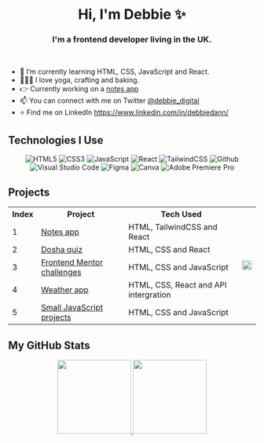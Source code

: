<h1 align="center">Hi, I'm Debbie ✨</h1>

<h3 align="center">I'm a frontend developer living in the UK.</h3>

<br />

- 🌱 I’m currently learning HTML, CSS, JavaScript and React.
- 🧘🏻‍♀️ I love yoga, crafting and baking.
- 👉 Currently working on a [notes app](https://github.com/hellodeborahuk/coding-notebook)
- 📫 You can connect with me on Twitter [@debbie_digital](https://www.twitter.com/debbie_digital)
- ⭐ Find me on LinkedIn https://www.linkedin.com/in/debbiedann/

## Technologies I Use
<p align="center">
<img alt="HTML5" src="https://img.shields.io/badge/html5-%23E34F26.svg?style=for-the-badge&logo=html5&logoColor=white"/>
<img alt="CSS3" src="https://img.shields.io/badge/css3-%231572B6.svg?style=for-the-badge&logo=css3&logoColor=white"/>
<img alt="JavaScript" src="https://img.shields.io/badge/javascript-%23323330.svg?style=for-the-badge&logo=javascript&logoColor=%23F7DF1E"/>
<img alt="React" src="https://img.shields.io/badge/react-%2320232a.svg?style=for-the-badge&logo=react&logoColor=%2361DAFB"/>
<img alt="TailwindCSS" src="https://img.shields.io/badge/tailwind css-%2338B2AC.svg?style=for-the-badge&logo=tailwind-css&logoColor=white"/>
<img alt="Github" src="https://img.shields.io/badge/github-%23000000.svg?style=for-the-badge&logo=github&logoColor=white"/>
<img alt="Visual Studio Code" src="https://img.shields.io/badge/Visual Studio Code-0078d7.svg?style=for-the-badge&logo=visual-studio-code&logoColor=white"/>
<img alt="Figma" src="https://img.shields.io/badge/figma-%23F24E1E.svg?style=for-the-badge&logo=figma&logoColor=white" />
<img alt="Canva" src="https://img.shields.io/badge/Canva-0078d7.svg?style=for-the-badge&logo=canva&logoColor=white"/>
<img alt="Adobe Premiere Pro" src="https://img.shields.io/badge/Adobe premiere pro-%23F24E1E.svg?style=for-the-badge&logo=Adobe-premiere-pro&logoColor=white" />
  </p>
  
   ## Projects
<table style="width:100%; border="0"">
  <tr>
	<th>Index</th>
    <th>Project</th>    
    <th>Tech Used</th>
    <td rowspan="6"><img src="https://dann.digital/media/notes.png" width="100%"/></td>
  </tr>
  <tr>
	<td>1</td>
    <td><a href="https://github.com/hellodeborahuk/coding-notebook">Notes app</a></td>
    <td>HTML, TailwindCSS and React
</td>
  </tr>
  <tr>
  <td>2</td>
    <td><a href="https://github.com/hellodeborahuk/dosha-quiz">Dosha quiz</a></td>
    <td>HTML, CSS and React
</td>
  </tr>
    <tr>
 <td>3</td>
    <td><a href="https://github.com/hellodeborahuk/frontend-mentor-challenges">Frontend Mentor challenges</a></td>
    <td>HTML, CSS and JavaScript
</td>
  </tr>
    <tr>
    <td>4</td>
      <td><a href="https://github.com/hellodeborahuk/react-weather-app">Weather app</a></td>
    <td>HTML, CSS, React and API intergration
</td>
  </tr>
    <tr>
    <td>5</td>
      <td><a href="https://github.com/hellodeborahuk/javascript-work">Small JavaScript projects</a></td>
    <td>HTML, CSS and JavaScript
</td>
  </tr>
</table>
  
    
## My GitHub Stats

<p align="center">
<a href="https://github.com/hellodeborahuk">
  <img height="150em" src="https://github-readme-stats.vercel.app/api?username=hellodeborahuk&count_private=true&show_icons=true&theme=radical" />
  <img height="150em" src="https://github-readme-stats-eight-theta.vercel.app/api/top-langs/?username=hellodeborahuk&theme=radical&layout=compact&langs_count=10&exclude_repo=gamebase&hide=objective-c,c,java" />
</a>
</p>


<!---
hellodeborahuk/hellodeborahuk is a ✨ special ✨ repository because its `README.md` (this file) appears on your GitHub profile.
You can click the Preview link to take a look at your changes.
--->


